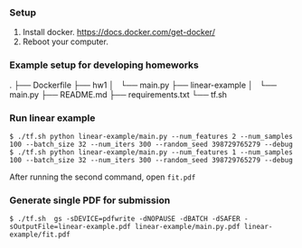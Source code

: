 ### Setup

1. Install docker. https://docs.docker.com/get-docker/
2. Reboot your computer.

### Example setup for developing homeworks

.
├── Dockerfile
├── hw1
│   └── main.py
├── linear-example
│   └── main.py
├── README.md
├── requirements.txt
└── tf.sh


### Run linear example

```
$ ./tf.sh python linear-example/main.py --num_features 2 --num_samples 100 --batch_size 32 --num_iters 300 --random_seed 398729765279 --debug
$ ./tf.sh python linear-example/main.py --num_features 1 --num_samples 100 --batch_size 32 --num_iters 300 --random_seed 398729765279 --debug
```

After running the second command, open `fit.pdf`

### Generate single PDF for submission

```
$ ./tf.sh  gs -sDEVICE=pdfwrite -dNOPAUSE -dBATCH -dSAFER -sOutputFile=linear-example.pdf linear-example/main.py.pdf linear-example/fit.pdf
```
